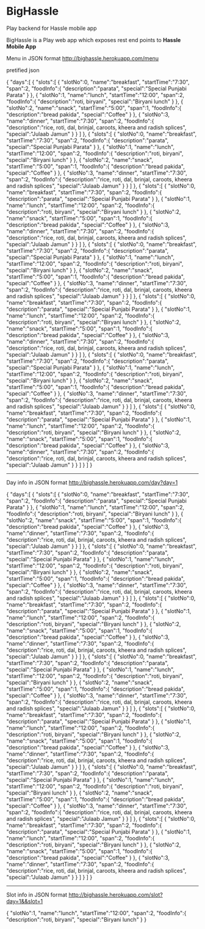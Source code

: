 # BigHassle

Play backend for Hassle mobile app

BigHassle is a Play web app which exposes rest end points to **Hassle Mobile App**

Menu in JSON format
http://bighassle.herokuapp.com/menu

pretified json

{
   "days":[
      {
         "slots":[
            {
               "slotNo":0,
               "name":"breakfast",
               "startTime":"7:30",
               "span":2,
               "foodInfo":{
                  "description":"parata",
                  "special":"Special Punjabi Parata"
               }
            },
            {
               "slotNo":1,
               "name":"lunch",
               "startTime":"12:00",
               "span":2,
               "foodInfo":{
                  "description":"roti, biryani",
                  "special":"Biryani lunch"
               }
            },
            {
               "slotNo":2,
               "name":"snack",
               "startTime":"5:00",
               "span":1,
               "foodInfo":{
                  "description":"bread pakida",
                  "special":"Coffee"
               }
            },
            {
               "slotNo":3,
               "name":"dinner",
               "startTime":"7:30",
               "span":2,
               "foodInfo":{
                  "description":"rice, roti, dal, brinjal, caroots, kheera and radish splices",
                  "special":"Julaab Jamun"
               }
            }
         ]
      },
      {
         "slots":[
            {
               "slotNo":0,
               "name":"breakfast",
               "startTime":"7:30",
               "span":2,
               "foodInfo":{
                  "description":"parata",
                  "special":"Special Punjabi Parata"
               }
            },
            {
               "slotNo":1,
               "name":"lunch",
               "startTime":"12:00",
               "span":2,
               "foodInfo":{
                  "description":"roti, biryani",
                  "special":"Biryani lunch"
               }
            },
            {
               "slotNo":2,
               "name":"snack",
               "startTime":"5:00",
               "span":1,
               "foodInfo":{
                  "description":"bread pakida",
                  "special":"Coffee"
               }
            },
            {
               "slotNo":3,
               "name":"dinner",
               "startTime":"7:30",
               "span":2,
               "foodInfo":{
                  "description":"rice, roti, dal, brinjal, caroots, kheera and radish splices",
                  "special":"Julaab Jamun"
               }
            }
         ]
      },
      {
         "slots":[
            {
               "slotNo":0,
               "name":"breakfast",
               "startTime":"7:30",
               "span":2,
               "foodInfo":{
                  "description":"parata",
                  "special":"Special Punjabi Parata"
               }
            },
            {
               "slotNo":1,
               "name":"lunch",
               "startTime":"12:00",
               "span":2,
               "foodInfo":{
                  "description":"roti, biryani",
                  "special":"Biryani lunch"
               }
            },
            {
               "slotNo":2,
               "name":"snack",
               "startTime":"5:00",
               "span":1,
               "foodInfo":{
                  "description":"bread pakida",
                  "special":"Coffee"
               }
            },
            {
               "slotNo":3,
               "name":"dinner",
               "startTime":"7:30",
               "span":2,
               "foodInfo":{
                  "description":"rice, roti, dal, brinjal, caroots, kheera and radish splices",
                  "special":"Julaab Jamun"
               }
            }
         ]
      },
      {
         "slots":[
            {
               "slotNo":0,
               "name":"breakfast",
               "startTime":"7:30",
               "span":2,
               "foodInfo":{
                  "description":"parata",
                  "special":"Special Punjabi Parata"
               }
            },
            {
               "slotNo":1,
               "name":"lunch",
               "startTime":"12:00",
               "span":2,
               "foodInfo":{
                  "description":"roti, biryani",
                  "special":"Biryani lunch"
               }
            },
            {
               "slotNo":2,
               "name":"snack",
               "startTime":"5:00",
               "span":1,
               "foodInfo":{
                  "description":"bread pakida",
                  "special":"Coffee"
               }
            },
            {
               "slotNo":3,
               "name":"dinner",
               "startTime":"7:30",
               "span":2,
               "foodInfo":{
                  "description":"rice, roti, dal, brinjal, caroots, kheera and radish splices",
                  "special":"Julaab Jamun"
               }
            }
         ]
      },
      {
         "slots":[
            {
               "slotNo":0,
               "name":"breakfast",
               "startTime":"7:30",
               "span":2,
               "foodInfo":{
                  "description":"parata",
                  "special":"Special Punjabi Parata"
               }
            },
            {
               "slotNo":1,
               "name":"lunch",
               "startTime":"12:00",
               "span":2,
               "foodInfo":{
                  "description":"roti, biryani",
                  "special":"Biryani lunch"
               }
            },
            {
               "slotNo":2,
               "name":"snack",
               "startTime":"5:00",
               "span":1,
               "foodInfo":{
                  "description":"bread pakida",
                  "special":"Coffee"
               }
            },
            {
               "slotNo":3,
               "name":"dinner",
               "startTime":"7:30",
               "span":2,
               "foodInfo":{
                  "description":"rice, roti, dal, brinjal, caroots, kheera and radish splices",
                  "special":"Julaab Jamun"
               }
            }
         ]
      },
      {
         "slots":[
            {
               "slotNo":0,
               "name":"breakfast",
               "startTime":"7:30",
               "span":2,
               "foodInfo":{
                  "description":"parata",
                  "special":"Special Punjabi Parata"
               }
            },
            {
               "slotNo":1,
               "name":"lunch",
               "startTime":"12:00",
               "span":2,
               "foodInfo":{
                  "description":"roti, biryani",
                  "special":"Biryani lunch"
               }
            },
            {
               "slotNo":2,
               "name":"snack",
               "startTime":"5:00",
               "span":1,
               "foodInfo":{
                  "description":"bread pakida",
                  "special":"Coffee"
               }
            },
            {
               "slotNo":3,
               "name":"dinner",
               "startTime":"7:30",
               "span":2,
               "foodInfo":{
                  "description":"rice, roti, dal, brinjal, caroots, kheera and radish splices",
                  "special":"Julaab Jamun"
               }
            }
         ]
      },
      {
         "slots":[
            {
               "slotNo":0,
               "name":"breakfast",
               "startTime":"7:30",
               "span":2,
               "foodInfo":{
                  "description":"parata",
                  "special":"Special Punjabi Parata"
               }
            },
            {
               "slotNo":1,
               "name":"lunch",
               "startTime":"12:00",
               "span":2,
               "foodInfo":{
                  "description":"roti, biryani",
                  "special":"Biryani lunch"
               }
            },
            {
               "slotNo":2,
               "name":"snack",
               "startTime":"5:00",
               "span":1,
               "foodInfo":{
                  "description":"bread pakida",
                  "special":"Coffee"
               }
            },
            {
               "slotNo":3,
               "name":"dinner",
               "startTime":"7:30",
               "span":2,
               "foodInfo":{
                  "description":"rice, roti, dal, brinjal, caroots, kheera and radish splices",
                  "special":"Julaab Jamun"
               }
            }
         ]
      }
   ]
}

_________________________________________________________________________________________________________________

Day info in JSON format
http://bighassle.herokuapp.com/day?day=1

{
   "days":[
      {
         "slots":[
            {
               "slotNo":0,
               "name":"breakfast",
               "startTime":"7:30",
               "span":2,
               "foodInfo":{
                  "description":"parata",
                  "special":"Special Punjabi Parata"
               }
            },
            {
               "slotNo":1,
               "name":"lunch",
               "startTime":"12:00",
               "span":2,
               "foodInfo":{
                  "description":"roti, biryani",
                  "special":"Biryani lunch"
               }
            },
            {
               "slotNo":2,
               "name":"snack",
               "startTime":"5:00",
               "span":1,
               "foodInfo":{
                  "description":"bread pakida",
                  "special":"Coffee"
               }
            },
            {
               "slotNo":3,
               "name":"dinner",
               "startTime":"7:30",
               "span":2,
               "foodInfo":{
                  "description":"rice, roti, dal, brinjal, caroots, kheera and radish splices",
                  "special":"Julaab Jamun"
               }
            }
         ]
      },
      {
         "slots":[
            {
               "slotNo":0,
               "name":"breakfast",
               "startTime":"7:30",
               "span":2,
               "foodInfo":{
                  "description":"parata",
                  "special":"Special Punjabi Parata"
               }
            },
            {
               "slotNo":1,
               "name":"lunch",
               "startTime":"12:00",
               "span":2,
               "foodInfo":{
                  "description":"roti, biryani",
                  "special":"Biryani lunch"
               }
            },
            {
               "slotNo":2,
               "name":"snack",
               "startTime":"5:00",
               "span":1,
               "foodInfo":{
                  "description":"bread pakida",
                  "special":"Coffee"
               }
            },
            {
               "slotNo":3,
               "name":"dinner",
               "startTime":"7:30",
               "span":2,
               "foodInfo":{
                  "description":"rice, roti, dal, brinjal, caroots, kheera and radish splices",
                  "special":"Julaab Jamun"
               }
            }
         ]
      },
      {
         "slots":[
            {
               "slotNo":0,
               "name":"breakfast",
               "startTime":"7:30",
               "span":2,
               "foodInfo":{
                  "description":"parata",
                  "special":"Special Punjabi Parata"
               }
            },
            {
               "slotNo":1,
               "name":"lunch",
               "startTime":"12:00",
               "span":2,
               "foodInfo":{
                  "description":"roti, biryani",
                  "special":"Biryani lunch"
               }
            },
            {
               "slotNo":2,
               "name":"snack",
               "startTime":"5:00",
               "span":1,
               "foodInfo":{
                  "description":"bread pakida",
                  "special":"Coffee"
               }
            },
            {
               "slotNo":3,
               "name":"dinner",
               "startTime":"7:30",
               "span":2,
               "foodInfo":{
                  "description":"rice, roti, dal, brinjal, caroots, kheera and radish splices",
                  "special":"Julaab Jamun"
               }
            }
         ]
      },
      {
         "slots":[
            {
               "slotNo":0,
               "name":"breakfast",
               "startTime":"7:30",
               "span":2,
               "foodInfo":{
                  "description":"parata",
                  "special":"Special Punjabi Parata"
               }
            },
            {
               "slotNo":1,
               "name":"lunch",
               "startTime":"12:00",
               "span":2,
               "foodInfo":{
                  "description":"roti, biryani",
                  "special":"Biryani lunch"
               }
            },
            {
               "slotNo":2,
               "name":"snack",
               "startTime":"5:00",
               "span":1,
               "foodInfo":{
                  "description":"bread pakida",
                  "special":"Coffee"
               }
            },
            {
               "slotNo":3,
               "name":"dinner",
               "startTime":"7:30",
               "span":2,
               "foodInfo":{
                  "description":"rice, roti, dal, brinjal, caroots, kheera and radish splices",
                  "special":"Julaab Jamun"
               }
            }
         ]
      },
      {
         "slots":[
            {
               "slotNo":0,
               "name":"breakfast",
               "startTime":"7:30",
               "span":2,
               "foodInfo":{
                  "description":"parata",
                  "special":"Special Punjabi Parata"
               }
            },
            {
               "slotNo":1,
               "name":"lunch",
               "startTime":"12:00",
               "span":2,
               "foodInfo":{
                  "description":"roti, biryani",
                  "special":"Biryani lunch"
               }
            },
            {
               "slotNo":2,
               "name":"snack",
               "startTime":"5:00",
               "span":1,
               "foodInfo":{
                  "description":"bread pakida",
                  "special":"Coffee"
               }
            },
            {
               "slotNo":3,
               "name":"dinner",
               "startTime":"7:30",
               "span":2,
               "foodInfo":{
                  "description":"rice, roti, dal, brinjal, caroots, kheera and radish splices",
                  "special":"Julaab Jamun"
               }
            }
         ]
      },
      {
         "slots":[
            {
               "slotNo":0,
               "name":"breakfast",
               "startTime":"7:30",
               "span":2,
               "foodInfo":{
                  "description":"parata",
                  "special":"Special Punjabi Parata"
               }
            },
            {
               "slotNo":1,
               "name":"lunch",
               "startTime":"12:00",
               "span":2,
               "foodInfo":{
                  "description":"roti, biryani",
                  "special":"Biryani lunch"
               }
            },
            {
               "slotNo":2,
               "name":"snack",
               "startTime":"5:00",
               "span":1,
               "foodInfo":{
                  "description":"bread pakida",
                  "special":"Coffee"
               }
            },
            {
               "slotNo":3,
               "name":"dinner",
               "startTime":"7:30",
               "span":2,
               "foodInfo":{
                  "description":"rice, roti, dal, brinjal, caroots, kheera and radish splices",
                  "special":"Julaab Jamun"
               }
            }
         ]
      },
      {
         "slots":[
            {
               "slotNo":0,
               "name":"breakfast",
               "startTime":"7:30",
               "span":2,
               "foodInfo":{
                  "description":"parata",
                  "special":"Special Punjabi Parata"
               }
            },
            {
               "slotNo":1,
               "name":"lunch",
               "startTime":"12:00",
               "span":2,
               "foodInfo":{
                  "description":"roti, biryani",
                  "special":"Biryani lunch"
               }
            },
            {
               "slotNo":2,
               "name":"snack",
               "startTime":"5:00",
               "span":1,
               "foodInfo":{
                  "description":"bread pakida",
                  "special":"Coffee"
               }
            },
            {
               "slotNo":3,
               "name":"dinner",
               "startTime":"7:30",
               "span":2,
               "foodInfo":{
                  "description":"rice, roti, dal, brinjal, caroots, kheera and radish splices",
                  "special":"Julaab Jamun"
               }
            }
         ]
      }
   ]
}
____________________________________________________________________________________________________________

Slot info in JSON format
http://bighassle.herokuapp.com/slot?day=1&&slot=1

{
   "slotNo":1,
   "name":"lunch",
   "startTime":"12:00",
   "span":2,
   "foodInfo":{
      "description":"roti, biryani",
      "special":"Biryani lunch"
   }
}


